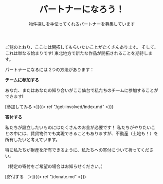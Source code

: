 ﻿---
widget: blank
active: true
headless: true
weight: 80

title: パートナーになろう！
subtitle: 物件探しを手伝ってくれるパートナーを募集しています

design:
  columns: "1"

  #spacing:
  #  padding: ["20px", "0", "20px", "0"]

---

ご覧のとおり、ここには開拓してもらいたいことがたくさんあります。 そして、これは単なる始まりです! 東北地方で新たな作品が開拓されることを期待します。

パートナーになるには 2つの方法があります：

**チームに参加する**

あなた、またはあなたの知り合いがここ仙台で私たちのチームに参加することができます!

[参加してみる >]({{< ref "/get-involved/index.md" >}})

**寄付する**

私たちが設立したいものにはたくさんのお金が必要です！ 私たちがやりたいことの中には、賃貸物件でも実現できることもありますが、不動産（土地も！）を所有したいと考えています。

特に私たちが財産を所有できるように、私たちへの寄付について祈ってください。

（特定の寄付をご希望の場合はお知らせください。）

[寄付する　＞]({{< ref "/donate.md" >}})
